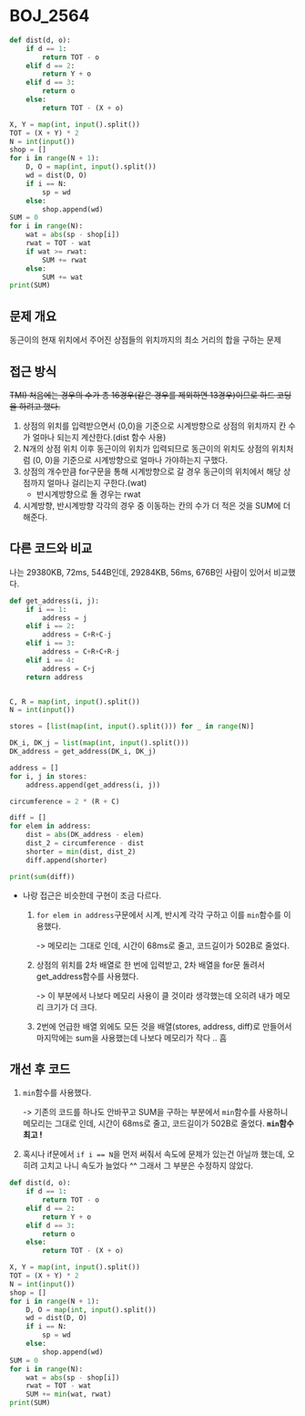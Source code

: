 # BOJ_2564

```python
def dist(d, o):
    if d == 1:
        return TOT - o
    elif d == 2:
        return Y + o
    elif d == 3:
        return o
    else:
        return TOT - (X + o)

X, Y = map(int, input().split())
TOT = (X + Y) * 2
N = int(input())
shop = []
for i in range(N + 1):
    D, O = map(int, input().split())
    wd = dist(D, O)
    if i == N:
        sp = wd
    else:
        shop.append(wd)
SUM = 0
for i in range(N):
    wat = abs(sp - shop[i])
    rwat = TOT - wat
    if wat >= rwat:
        SUM += rwat
    else:
        SUM += wat
print(SUM)
```

## 문제 개요

동근이의 현재 위치에서 주어진 상점들의 위치까지의 최소 거리의 합을 구하는 문제



## 접근 방식

~~TMI) 처음에는 경우의 수가 총 16경우(같은 경우를 제외하면 13경우)이므로 하드 코딩을 하려고 했다.~~ 

1. 상점의 위치를 입력받으면서 (0,0)을 기준으로 시계방향으로 상점의 위치까지 칸 수가 얼마나 되는지 계산한다.(dist 함수 사용)
2. N개의 상점 위치 이후 동근이의 위치가 입력되므로 동근이의 위치도 상점의 위치처럼 (0, 0)을 기준으로 시계방향으로 얼마나 가야하는지 구했다.
3. 상점의 개수만큼 for구문을 통해 시계방향으로 갈 경우 동근이의 위치에서 해당 상점까지 얼마나 걸리는지 구한다.(wat)
   - 반시계방향으로 돌 경우는 rwat
4. 시계방향, 반시계방향 각각의 경우 중 이동하는 칸의 수가 더 적은 것을 SUM에 더해준다.

## 다른 코드와 비교

나는 29380KB, 72ms, 544B인데, 29284KB, 56ms, 676B인 사람이 있어서 비교했다.

```python
def get_address(i, j):
    if i == 1:
        address = j
    elif i == 2:
        address = C+R+C-j
    elif i == 3:
        address = C+R+C+R-j
    elif i == 4:
        address = C+j
    return address


C, R = map(int, input().split())
N = int(input())

stores = [list(map(int, input().split())) for _ in range(N)]

DK_i, DK_j = list(map(int, input().split()))
DK_address = get_address(DK_i, DK_j)

address = []
for i, j in stores:
    address.append(get_address(i, j))

circumference = 2 * (R + C)

diff = []
for elem in address:
    dist = abs(DK_address - elem)
    dist_2 = circumference - dist
    shorter = min(dist, dist_2)
    diff.append(shorter)

print(sum(diff))
```

- 나랑 접근은 비슷한데 구현이 조금 다르다.

  1. `for elem in address`구문에서 시계, 반시계 각각 구하고 이를 `min`함수를 이용했다. 

     -> 메모리는 그대로 인데, 시간이 68ms로 줄고, 코드길이가 502B로 줄었다.

  2. 상점의 위치를 2차 배열로 한 번에 입력받고, 2차 배열을 for문 돌려서 get_address함수를 사용했다.

     -> 이 부분에서 나보다 메모리 사용이 클 것이라 생각했는데 오히려 내가 메모리 크기가 더 크다.

  3. 2번에 언급한 배열 외에도 모든 것을 배열(stores, address, diff)로 만들어서 마지막에는 sum을 사용했는데 나보다 메모리가 작다 .. 흠

## 개선 후 코드

1. `min`함수를 사용했다.

   -> 기존의 코드를 하나도 안바꾸고 SUM을 구하는 부분에서 `min`함수를 사용하니 메모리는 그대로 인데, 시간이 68ms로 줄고, 코드길이가 502B로 줄었다. **`min`함수 최고 !**

2. 혹시나 if문에서 `if i == N`을 먼저 써줘서 속도에 문제가 있는건 아닐까 했는데, 오히려 고치고 나니 속도가 늘었다 ^^ 그래서 그 부분은 수정하지 않았다.

```python
def dist(d, o):
    if d == 1:
        return TOT - o
    elif d == 2:
        return Y + o
    elif d == 3:
        return o
    else:
        return TOT - (X + o)

X, Y = map(int, input().split())
TOT = (X + Y) * 2
N = int(input())
shop = []
for i in range(N + 1):
    D, O = map(int, input().split())
    wd = dist(D, O)
    if i == N:
        sp = wd
    else:
        shop.append(wd)
SUM = 0
for i in range(N):
    wat = abs(sp - shop[i])
    rwat = TOT - wat
    SUM += min(wat, rwat)
print(SUM)
```

